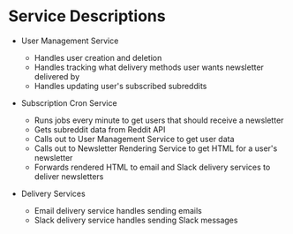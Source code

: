 # Service Descriptions

* User Management Service
  * Handles user creation and deletion
  * Handles tracking what delivery methods user wants newsletter delivered by
  * Handles updating user's subscribed subreddits
  
* Subscription Cron Service
  * Runs jobs every minute to get users that should receive a newsletter
  * Gets subreddit data from Reddit API
  * Calls out to User Management Service to get user data
  * Calls out to Newsletter Rendering Service to get HTML for a user's newsletter
  * Forwards rendered HTML to email and Slack delivery services to deliver newsletters
  
* Delivery Services
  * Email delivery service handles sending emails
  * Slack delivery service handles sending Slack messages
